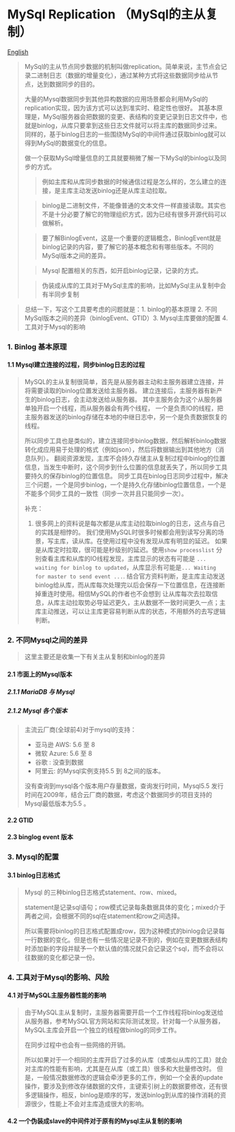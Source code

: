 MySql Replication （MySql的主从复制）
=========

[English](../mysql-replication.md)

> MySql的主从节点同步数据的机制叫做replication。简单来说，主节点会记录二进制日志（数据的增量变化），通过某种方式将这些数据同步给从节点，达到数据同步的目的。
> 
> 大量的Mysql数据同步到其他异构数据的应用场景都会利用MySql的replication实现，因为该方式可以达到准实时、稳定性也很好。
> 其基本原理是，MySql服务器会把数据的变更、表结构的变更记录到日志文件中，也就是binlog，从库只要拿到这些日志文件就可以将主库的数据同步过来。
> 同样的，基于binlog日志的一些围绕MySql的中间件通过获取binlog就可以得到MySql的数据变化的信息。
> 
> 做一个获取MySql增量信息的工具就要稍微了解一下MySql的binlog以及同步的方式。
>> 例如主库和从库同步数据的时候通信过程是怎么样的，怎么建立的连接，是主库主动发送binlog还是从库主动拉取。
>
>> binlog是二进制文件，不能像普通的文本文件一样直接读取。其实也不是十分必要了解它的物理组织方式，因为已经有很多开源代码可以做解析。
> 
>> 要了解BinlogEvent，这是一个重要的逻辑概念，BinlogEvent就是binlog记录的内容，要了解它的基本概念和有哪些版本。不同的MySql版本之间的差异。
> 
>> Mysql 配置相关的东西，如开启binlog记录，记录的方式。
> 
>> 伪装成从库的工具对于MySql主库的影响，比如MySql主从复制中会有半同步复制

> 总结一下，写这个工具要考虑的问题就是：1. binlog的基本原理 2. 不同MySql版本之间的差异（binlogEvent、GTID）3. Mysql主库要做的配置  4. 工具对于Mysql的影响


### 1. Binlog 基本原理
#### 1.1 Mysql建立连接的过程，同步binlog日志的过程
> MySQL的主从复制很简单，首先是从服务器主动和主服务器建立连接，并将需要读取的binlog位置发送给主服务器。
> 建立连接后，主服务器有新产生的binlog日志，会主动发送给从服务器。
> 其中主服务会为这个从服务器单独开启一个线程，而从服务器会有两个线程，
> 一个是负责IO的线程，把主服务器发送的binlog存储在本地的中继日志中，另一个是负责数据恢复的线程。
> 
> 所以同步工具也是类似的，建立连接同步binlog数据，然后解析binlog数据转化成应用易于处理的格式（例如json），然后将数据输出到其他地方（消息队列）。
> 翻阅资源发现，主库不会持久存储主从复制过程中binlog的位置信息，当发生中断时，这个同步到什么位置的信息就丢失了，所以同步工具要持久的保存binlog的位置信息。
> 同步工具在binlog日志同步过程中，解决三个问题，一个是同步binlog，一个是持久化存储binlog位置信息，一个是不能多个同步工具的一致性（同步一次并且只能同步一次）。
> 
> 补充：
>   1. 很多网上的资料说是每次都是从库主动拉取binlog的日志，这点与自己的实践是相悖的。
>   我们使用MySQL时很多时候都会用到读写分离的场景，写主库，读从库。在使用过程中没有发现从库有明显的延迟。
> 如果是从库定时拉取，很可能是秒级别的延迟。使用`show processlist` 分别查看主库和从库的IO线程发现，主库显示的状态有可能是
> `... waiting for binlog to updated`，从库显示有可能是`... Waiting for master to send event ...`.
> 结合官方资料判断，是主库主动发送binlog给从库，而从库每次处理完以后会保存一下位置信息，在连接断掉重连时使用。相信MySQL的作者也不会想到
> 让从库每次去拉取信息，从库主动拉取势必导延迟更久，主从数据不一致时间更久一点；主库主动推送，可以让主库更容易判断从库的状态，不用额外的去写逻辑判断。
> 
### 2. 不同Mysql之间的差异
> 这里主要还是收集一下有关主从复制和binlog的差异
#### 2.1 市面上的Mysql版本

##### 2.1.1 MariaDB 与 Mysql 

> 

#####  2.1.2 Mysql 各个版本
> 主流云厂商(全球前4)对于mysql的支持：
> -  亚马逊 AWS: 5.6 至 8 
> -  微软 Azure: 5.6 至 8  
> -  谷歌 : 没查到数据
> -  阿里云: 的Mysql实例支持5.5 到 8之间的版本。
> 
> 没有查询到mysql各个版本用户存量数据，查询发行时间，Mysql5.5 发行时间在2009年，结合云厂商的数据，考虑这个数据同步的项目支持的Mysql最低版本为5.5 。 
> 

#### 2.2 GTID

#### 2.3 binglog event 版本

### 3. Mysql的配置
#### 3.1 binlog日志格式
> Mysql 的三种binlog日志格式statement、row、mixed。
> 
> statement是记录sql语句；row模式记录每条数据具体的变化；mixed介于两者之间，会根据不同的sql在statement和row之间选择。
> 
> 所以需要将binlog的日志格式配置成row，因为这种模式的binlog会记录每一行数据的变化。但是也有一些情况是记录不到的，例如在变更数据表结构时添加新的字段并赋予一个默认值的情况就只会记录这个sql，而不会将以往数据的变化都记录一份。
> 



### 4. 工具对于Mysql的影响、风险
#### 4.1 对于MySQL主服务器性能的影响
> 由于MySQL主从复制时，主服务器需要开启一个工作线程将binlog发送给从服务器，参考MySQL官方网站和实际测试发现，针对每一个从服务器，MySQL主库会开启一个独立的线程做binlog的同步工作。
> 
> 在同步过程中也会有一些网络的开销。
> 
> 所以如果对于一个相同的主库开启了过多的从库（或类似从库的工具）就会对主库的性能有影响，尤其是在从库（或工具）很多和大批量修改时。
> 但是，一般情况数据修改的逻辑会牵涉更多的工作，例如一个全表的update操作，要涉及到修改存储数据的文件，主键索引树上的数据要修改，还有很多逻辑操作，相反，binlog是顺序的写，发送binlog到从库的操作消耗的资源很少，性能上不会对主库造成很大的影响。
> 
> 
#### 4.2 一个伪装成slave的中间件对于原有的Mysql主从复制的影响

